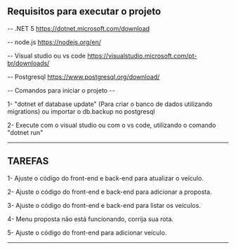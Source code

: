 ## Requisitos para executar o projeto

-- .NET 5
https://dotnet.microsoft.com/download

-- node.js
https://nodejs.org/en/

-- Visual studio ou vs code
https://visualstudio.microsoft.com/pt-br/downloads/

-- Postgresql
https://www.postgresql.org/download/


-- Comandos para iniciar o projeto --

1- "dotnet ef database update" (Para criar o banco de dados utilizando migrations) ou importar o db.backup no postgresql

2- Execute com o visual studio ou com o vs code, utilizando o comando "dotnet run"

-----------------------------------------------------------------------------------------

## TAREFAS

1- Ajuste o código do front-end e back-end para atualizar o veículo.

2- Ajuste o código do front-end e back-end para adicionar a proposta.

3- Ajuste o código do front-end e back-end para listar os veículos.

4- Menu proposta não está funcionando, corrija sua rota.

5- Ajuste o código do front-end para adicionar veículo.

------------------------------------------------------------------------------------------

